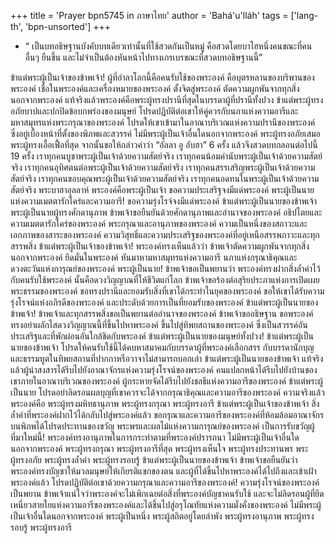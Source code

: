 +++
title = 'Prayer bpn5745 in ภาษาไทย'
author = 'Bahá'u'lláh'
tags = ['lang-th', 'bpn-unsorted']
+++
* “ เป็นบทอธิษฐานบังคับบทเดียวเท่านั้นที่ใช้สวดกันเป็นหมู่ คือสวดโดยบาไฮหนึ่งคนขณะที่คนอื่นๆ ยืนขึ้น และไม่จำเป็นต้องหันหน้าไปทางเกรเบรขณะที่สวดบทอธิษฐานนี้”

ข้าแต่พระผู้เป็นเจ้าของข้าพเจ้า! ผู้ที่อำลาโลกนี้คือคนรับใช้ของพระองค์ คือบุตรหลานของบริพานของพระองค์ เชื่อในพระองค์และเครื่องหมายของพระองค์ ตั้งจิตสู่พระองค์ ตัดความผูกพันจากทุกสิ่งนอกจากพระองค์ แท้จริงแล้วพระองค์คือพระผู้ทรงปรานีที่สุดในบรรดาผู้ที่ปรานีทั้งปวง
	ข้าแต่พระผู้ทรงอภัยบาปและปกปิดข้อบกพร่องของมนุษย์ โปรดปฏิบัติต่อเขาให้คู่ควรกับนภาแห่งความอารีและมหาสมุทรแห่งพระกรุณาของพระองค์ โปรดให้เขาเข้ามาในอาณาบริเวณแห่งความปรานีของพระองค์ ซึ่งอยู่เบื้องหน้าที่ตั้งของพิภพและสวรรค์ ไม่มีพระผู้เป็นเจ้าอื่นใดนอกจากพระองค์ พระผู้ทรงอภัยเสมอ พระผู้ทรงเอื้อเฟื้อที่สุด
จากนั้นขอให้กล่าวคำว่า “อัลลา อู อับฮา” 6 ครั้ง แล้วจึงสวดบทกลอนต่อไปนี้ 19 ครั้ง
เราทุกคนบูชาพระผู้เป็นเจ้าด้วยความสัตย์จริง
เราทุกคนน้อมคำนับพระผู้เป็นเจ้าด้วยความสัตย์จริง
เราทุกคนอุทิศตนต่อพระผู้เป็นเจ้าด้วยความสัตย์จริง
เราทุกคนสรรเสริญพระผู้เป็นเจ้าด้วยความสัตย์จริง
เราทุกคนขอบคุณพระผู้เป็นเจ้าด้วยความสัตย์จริง
เราทุกคนอดทนในพระผู้เป็นเจ้าด้วยความสัตย์จริง
                                                                                       พระบาฮาอุลลาห์
	พระองค์คือพระผู้เป็นเจ้า ขอความประเสริฐจงมีแด่พระองค์ พระผู้เป็นนายแห่งความเมตตารักใคร่และความอารี! ขอความรุ่งโรจ์จงมีแด่พระองค์ ข้าแต่พระผู้เป็นนายของข้าพเจ้า พระผู้เป็นนายผู้ทรงศักดานุภาพ ข้าพเจ้าขอยืนยันด้วยศักดานุภาพและอำนาจของพระองค์ อธิปไตยและความเมตตารักใคร่ของพระองค์ พระกรุณาและอานุภาพของพระองค์ ความเป็นหนึ่งของสถาวะและเอกภาพของสาระของพระองค์ ความวิสุทธิ์และความประเสริฐของพระองค์ที่อยู่เหนือสรรพภาวะและทุกสรรพสิ่ง
	ข้าแต่พระผู้เป็นเจ้าของข้าพเจ้า! พระองค์ทรงเห็นแล้วว่า ข้าพเจ้าตัดความผูกพันจากทุกสิ่งนอกจากพระองค์ ยึดมั่นในพระองค์ หันมาหามหาสมุทรแห่งความอารี นภาแห่งกรุณาธิคุณและดวงตะวันแห่งการุณย์ของพระองค์
	พระผู้เป็นนาย! ข้าพเจ้าขอเป็นพยานว่า พระองค์ทรงฝากสิ่งล้ำค่าไว้กับคนรับใช้พระองค์ นั้นคือดวงวิญญาณที่ให้ชีวิตแก่โลก
	ข้าพเจ้าขอร้องต่อสุริยประภาแห่งการเปิดเผยพระธรรมของพระองค์ ขอทรงปรานีและยอมรับสิ่งที่เขาได้กระทำในยุคของพระองค์ ขอให้เขาได้รับความรุ่งโรจน์แห่งอภิรดีของพระองค์ และประดับด้วยการเป็นที่ยอมรับของพระองค์
	ข้าแต่พระผู้เป็นนายของข้าพเจ้า! ข้าพเจ้าและทุกสรรพสิ่งขอเป็นพยานต่ออำนาจของพระองค์ ข้าพเจ้าขออธิษฐาน ขอพระองค์ทรงอย่าผลักไสดวงวิญญาณนี้ที่ขึ้นไปหาพระองค์ ขึ้นไปสู่ทิพยสถานของพระองค์ ซึ่งเป็นสวรรค์อันประเสริฐและที่พักผ่อนอันใกล้ชิดกับพระองค์ ข้าแต่พระผู้เป็นนายของมนุษย์ทั้งปวง!
	ข้าแต่พระผู้เป็นนายของข้าพเจ้า โปรดให้คนรับใช้นี้ได้คบหาสมาคมกับบรรดาผู้ที่พระองค์เลือกสรร กับบรรดานักบุญและธรรมทูตในทิพยสถานที่ปากกาหรือวาจาไม่สามารถบอกเล่า
	ข้าแต่พระผู้เป็นนายของข้าพเจ้า แท้จริงแล้วผู้น่าสงสารได้รีบไปยังอาณาจักรแห่งความรุ่งโรจน์ของพระองค์ คนแปลกหน้าได้รีบไปยังบ้านของเขาภายในอาณาบริเวณของพระองค์ ผู้กระหายจัดได้รีบไปยังชลธีแห่งความอารีของพระองค์ ข้าแต่พระผู้เป็นนาย โปรดอย่าลิดรอนผลบุญที่เขาควรจะได้จากกรุณาธิคุณและความอารีของพระองค์ ความจริงแล้วพระองค์คือ พระผู้ทรงมหิทธานุภาพ พระผู้ทรงกรุณา พระผู้ทรงอารี
	ข้าแต่พระผู้เป็นเจ้าของข้าพเจ้า สิ่งล้ำค่าที่พระองค์ฝากไว้ได้กลับไปสู่พระองค์แล้ว ขอกรุณาและความอารีของพระองค์ที่ห้อมล้อมอาณาจักรบนพิภพได้โปรดประทานของขวัญ พระพรและผลไม้แห่งความการุณย์ของพระองค์ เป็นการรับขวัญผู้ที่มาใหม่นี้! พระองค์ทรงอานุภาพในการกระทำตามที่พระองค์ปรารถนา ไม่มีพระผู้เป็นเจ้าอื่นใดนอกจากพระองค์ พระผู้ทรงกรุณา พระผู้ทรงอารีที่สุด พระผู้ทรงเห็นใจ พระผู้ทรงประทานพร พระผู้ทรงอภัย พระผู้ทรงล้ำค่า พระผู้ทรงรอบรู้
	ข้าแต่พระผู้เป็นนายของข้าพเจ้า ข้าพเจ้าขอยืนยันว่า พระองค์ทรงบัญชาให้มวลมนุษย์ให้เกียรติแขกของตน และผู้ที่ได้ขึ้นไปหาพระองค์ได้ไปถึงและเข้าเฝ้าพระองค์แล้ว โปรดปฏิบัติต่อเขาด้วยความกรุณาและความอารีของพระองค์! ความรุ่งโรจน์ของพระองค์เป็นพยาน ข้าพเจ้าแน่ใจว่าพระองค์จะไม่เพิกเฉยต่อสิ่งที่พระองค์บัญชาคนรับใช้ และจะไม่ลิดรอนผู้ที่ยึดเหนี่ยวสายใยแห่งความอารีของพระองค์และได้ขึ้นไปสู่อรุโณทัยแห่งความมั่งคั่งของพระองค์
	ไม่มีพระผู้เป็นเจ้าอื่นใดนอกจากพระองค์ พระผู้เป็นหนึ่ง พระผู้สถิตอยู่โดยลำพัง พระผู้ทรงอานุภาพ พระผู้ทรงรอบรู้ พระผู้ทรงอารี
